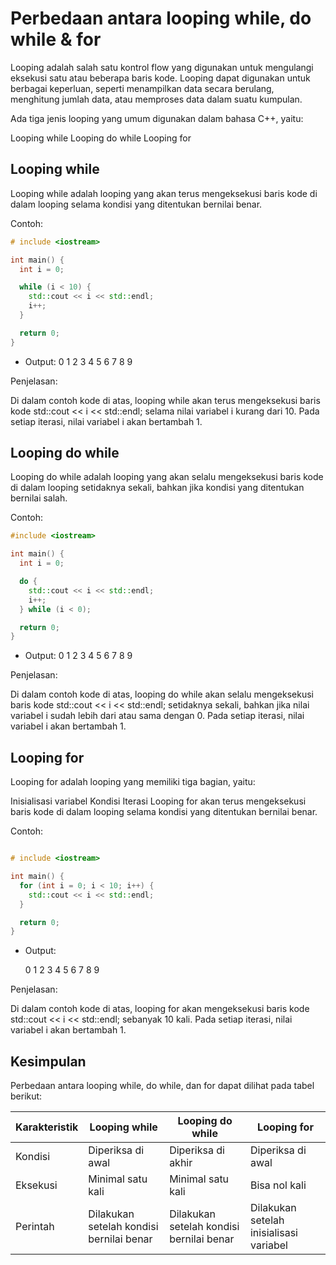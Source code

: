 # Perbedaan antara looping while, do while & for

Looping adalah salah satu kontrol flow yang digunakan untuk mengulangi eksekusi satu atau beberapa baris kode. Looping dapat digunakan untuk berbagai keperluan, seperti menampilkan data secara berulang, menghitung jumlah data, atau memproses data dalam suatu kumpulan.

Ada tiga jenis looping yang umum digunakan dalam bahasa C++, yaitu:

Looping while
Looping do while
Looping for

## Looping while

Looping while adalah looping yang akan terus mengeksekusi baris kode di dalam looping selama kondisi yang ditentukan bernilai benar.

Contoh:

```C++
# include <iostream>

int main() {
  int i = 0;

  while (i < 10) {
    std::cout << i << std::endl;
    i++;
  }

  return 0;
}
```

- Output:
  0
  1
  2
  3
  4
  5
  6
  7
  8
  9

Penjelasan:

Di dalam contoh kode di atas, looping while akan terus mengeksekusi baris kode std::cout << i << std::endl; selama nilai variabel i kurang dari 10. Pada setiap iterasi, nilai variabel i akan bertambah 1.

## Looping do while

Looping do while adalah looping yang akan selalu mengeksekusi baris kode di dalam looping setidaknya sekali, bahkan jika kondisi yang ditentukan bernilai salah.

Contoh:

```C++
#include <iostream>

int main() {
  int i = 0;

  do {
    std::cout << i << std::endl;
    i++;
  } while (i < 0);

  return 0;
}
```

- Output:
  0
  1
  2
  3
  4
  5
  6
  7
  8
  9

Penjelasan:

Di dalam contoh kode di atas, looping do while akan selalu mengeksekusi baris kode std::cout << i << std::endl; setidaknya sekali, bahkan jika nilai variabel i sudah lebih dari atau sama dengan 0. Pada setiap iterasi, nilai variabel i akan bertambah 1.

## Looping for

Looping for adalah looping yang memiliki tiga bagian, yaitu:

Inisialisasi variabel
Kondisi
Iterasi
Looping for akan terus mengeksekusi baris kode di dalam looping selama kondisi yang ditentukan bernilai benar.

Contoh:

```C++

# include <iostream>

int main() {
  for (int i = 0; i < 10; i++) {
    std::cout << i << std::endl;
  }

  return 0;
}
```

- Output:

  0
  1
  2
  3
  4
  5
  6
  7
  8
  9

Penjelasan:

Di dalam contoh kode di atas, looping for akan mengeksekusi baris kode std::cout << i << std::endl; sebanyak 10 kali. Pada setiap iterasi, nilai variabel i akan bertambah 1.

## Kesimpulan

Perbedaan antara looping while, do while, dan for dapat dilihat pada tabel berikut:

| Karakteristik | Looping while | Looping do while | Looping for |
| -- | -- | -- | -- |
| Kondisi | Diperiksa di awal | Diperiksa di akhir | Diperiksa di awal |
| Eksekusi | Minimal satu kali | Minimal satu kali | Bisa nol kali |
| Perintah | Dilakukan setelah kondisi bernilai benar | Dilakukan setelah kondisi bernilai benar | Dilakukan setelah inisialisasi variabel|
